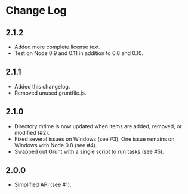 # Change Log

## 2.1.2

 * Added more complete license text.
 * Test on Node 0.9 and 0.11 in addition to 0.8 and 0.10.

## 2.1.1

 * Added this changelog.
 * Removed unused gruntfile.js.

## 2.1.0

 * Directory mtime is now updated when items are added, removed, or modified (#2).
 * Fixed several issues on Windows (see #3).  One issue remains on Windows with Node 0.8 (see #4).
 * Swapped out Grunt with a single script to run tasks (see #5).

## 2.0.0

 * Simplified API (see #1).
